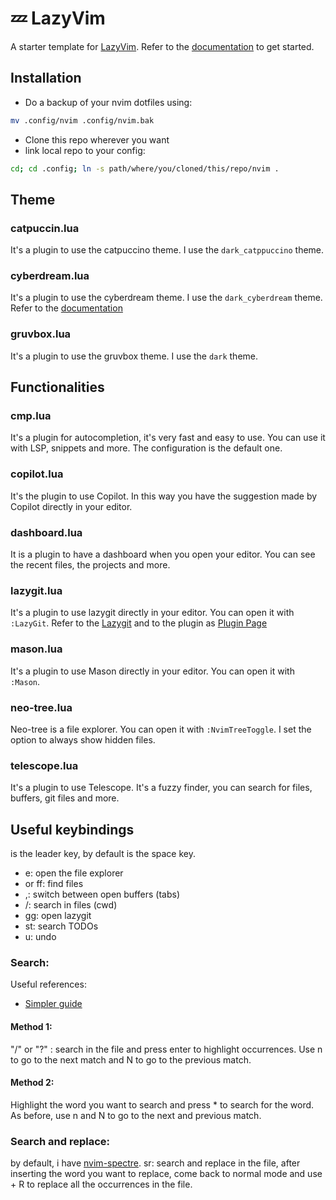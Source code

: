 # 💤 LazyVim

A starter template for [LazyVim](https://github.com/LazyVim/LazyVim).
Refer to the [documentation](https://lazyvim.github.io/installation) to get started.

## Installation
- Do a backup of your nvim dotfiles using: 
```Bash
mv .config/nvim .config/nvim.bak
```

- Clone this repo wherever you want
- link local repo to your config: 
```Bash
cd; cd .config; ln -s path/where/you/cloned/this/repo/nvim .
```

## Theme

### catpuccin.lua

It's a plugin to use the catpuccino theme. I use the `dark_catppuccino` theme.

### cyberdream.lua
It's a plugin to use the cyberdream theme. I use the `dark_cyberdream` theme.
Refer to the [documentation](https://github.com/scottmckendry/cyberdream.nvim)

### gruvbox.lua

It's a plugin to use the gruvbox theme. I use the `dark` theme.

## Functionalities

### cmp.lua

It's a plugin for autocompletion, it's very fast and easy to use. You can use it with LSP, snippets and more.
The configuration is the default one.

### copilot.lua

It's the plugin to use Copilot. In this way you have the suggestion made by Copilot directly in your editor.

### dashboard.lua

It is a plugin to have a dashboard when you open your editor. You can see the recent files, the projects and more.

### lazygit.lua

It's a plugin to use lazygit directly in your editor. You can open it with `:LazyGit`.
Refer to the [Lazygit](https://github.com/jesseduffield/lazygit) and to the plugin as [Plugin Page](https://github.com/kdheepak/lazygit.nvim)
### mason.lua

It's a plugin to use Mason directly in your editor. You can open it with `:Mason`.

### neo-tree.lua
Neo-tree is a file explorer. You can open it with `:NvimTreeToggle`. I set the option to always show hidden files. 

### telescope.lua

It's a plugin to use Telescope. It's a fuzzy finder, you can search for files, buffers, git files and more.

## Useful keybindings

<leader> is the leader key, by default is the space key.

- e: open the file explorer
- <space> or ff: find files
- ,: switch between open buffers (tabs)
- /: search in files (cwd)
- gg: open lazygit
- st: search TODOs
- u: undo

### Search:
Useful references:
- [Simpler guide](https://thevaluable.dev/vim-search-find-replace/)


#### Method 1:
"/" or "?" <keyword>: search in the file and press enter to highlight occurrences.
Use n to go to the next match and N to go to the previous match.

#### Method 2:
Highlight the word you want to search and press * to search for the word. As before, use n and N to go to the next and previous match.

### Search and replace:
by default, i have [nvim-spectre](https://github.com/nvim-pack/nvim-spectre).
<leader>sr: search and replace in the file, after inserting the word you want to replace, come back to normal mode and use <leader> + R to replace all the occurrences in the file.

